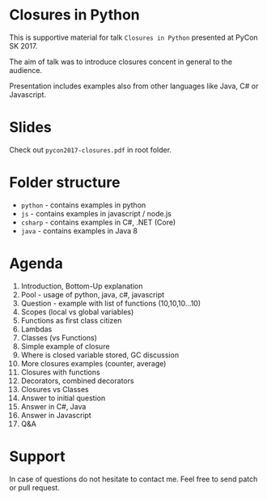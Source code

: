 # Closures in Python

This is supportive material for talk `Closures in Python` presented at PyCon SK 2017.

The aim of talk was to introduce closures concent in general to the audience.

Presentation includes examples also from other languages like Java, C# or Javascript.

# Slides

Check out `pycon2017-closures.pdf` in root folder.

# Folder structure

- `python` - contains examples in python
- `js` - contains examples in javascript / node.js
- `csharp` - contains examples in C#, .NET (Core)
- `java` - contains examples in Java 8

# Agenda

1. Introduction, Bottom-Up explanation
2. Pool - usage of python, java, c#, javascript
3. Question - example with list of functions (10,10,10...10)
4. Scopes (local vs global variables)
5. Functions as first class citizen
6. Lambdas
7. Classes (vs Functions)
8. Simple example of closure
9. Where is closed variable stored, GC discussion
10. More closures examples (counter, average)
11. Closures with functions
12. Decorators, combined decorators
13. Closures vs Classes
14. Answer to initial question
15. Answer in C#, Java
16. Answer in Javascript
17. Q&A

# Support

In case of questions do not hesitate to contact me. Feel free to send patch or pull request.



